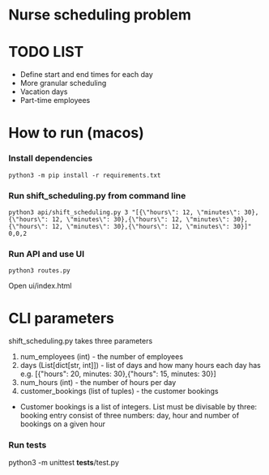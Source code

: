 # Nurse scheduling problem

# TODO LIST

- Define start and end times for each day
- More granular scheduling
- Vacation days
- Part-time employees

# How to run (macos)

### Install dependencies

```
python3 -m pip install -r requirements.txt
```

### Run shift_scheduling.py from command line

```
python3 api/shift_scheduling.py 3 "[{\"hours\": 12, \"minutes\": 30},{\"hours\": 12, \"minutes\": 30},{\"hours\": 12, \"minutes\": 30},{\"hours\": 12, \"minutes\": 30},{\"hours\": 12, \"minutes\": 30}]" 0,0,2
```

### Run API and use UI

```
python3 routes.py
```

Open ui/index.html

# CLI parameters

shift_scheduling.py takes three parameters

1. num_employees (int) - the number of employees
2. days (List[dict[str, int]]) - list of days and how many hours each day has e.g. [{"hours": 20, minutes: 30},{"hours": 15, minutes: 30}]
3. num_hours (int) - the number of hours per day
4. customer_bookings (list of tuples) - the customer bookings

- Customer bookings is a list of integers. List must be divisable by three: booking entry consist of three numbers: day, hour and number of bookings on a given hour

### Run tests

python3 -m unittest **tests**/test.py
